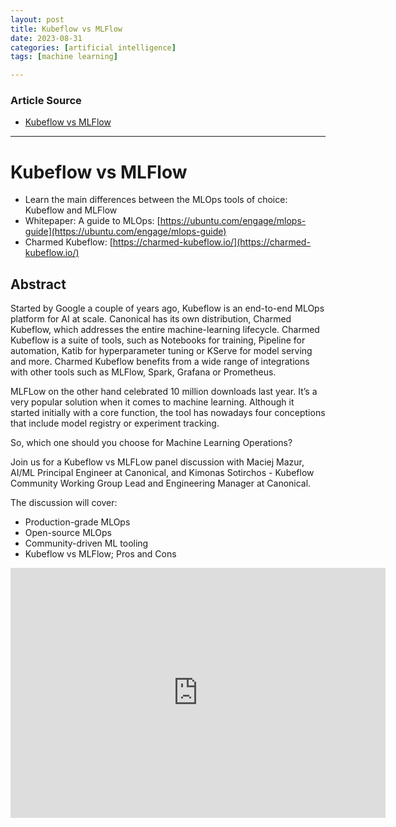 ```yaml
---
layout: post
title: Kubeflow vs MLFlow
date: 2023-08-31
categories: [artificial intelligence]
tags: [machine learning]

---
```


### Article Source

* [Kubeflow vs MLFlow](https://www.youtube.com/watch?v=Eve6WVXURoQ)

---

# Kubeflow vs MLFlow

* Learn the main differences between the MLOps tools of choice: Kubeflow and MLFlow
* Whitepaper: A guide to MLOps: [https://ubuntu.com/engage/mlops-guide](https://ubuntu.com/engage/mlops-guide)
* Charmed Kubeflow: [https://charmed-kubeflow.io/](https://charmed-kubeflow.io/)

## Abstract

Started by Google a couple of years ago, Kubeflow is an end-to-end MLOps platform for AI at scale. Canonical has its own distribution, Charmed Kubeflow, which addresses the entire machine-learning lifecycle. Charmed Kubeflow is a suite of tools, such as Notebooks for training, Pipeline for automation, Katib for hyperparameter tuning or KServe for model serving and more. Charmed Kubeflow benefits from a wide range of integrations with other tools such as MLFlow, Spark, Grafana or Prometheus.

MLFLow on the other hand celebrated 10 million downloads last year. It’s a very popular solution when it comes to machine learning. Although it started initially with a core function, the tool has nowadays four conceptions that include model registry or experiment tracking.

So, which one should you choose for Machine Learning Operations?

Join us for a Kubeflow vs MLFLow panel discussion with Maciej Mazur, AI/ML Principal Engineer at Canonical, and Kimonas Sotirchos - Kubeflow Community Working Group Lead and Engineering Manager at Canonical.

The discussion will cover:

- Production-grade MLOps
- Open-source MLOps
- Community-driven ML tooling
- Kubeflow vs MLFlow; Pros and Cons

<iframe width="600" height="400" src="https://www.youtube.com/embed/Eve6WVXURoQ?si=RCQnL97u6Wb4YkK6" title="YouTube video player" frameborder="0" allow="accelerometer; autoplay; clipboard-write; encrypted-media; gyroscope; picture-in-picture; web-share" allowfullscreen></iframe>
